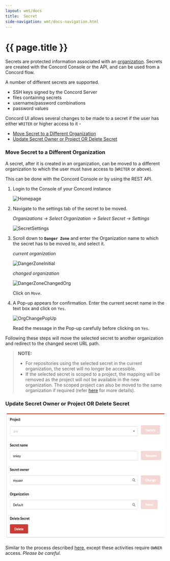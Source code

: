 ```yaml
---
layout: wmt/docs
title:  Secret
side-navigation: wmt/docs-navigation.html
---
```


# {{ page.title }}

Secrets are protected information associated with an
[organization](./organization.html). Secrets are created with the Concord
Console or the API, and can be used from a Concord flow.

A number of different secrets are supported.

- SSH keys signed by the Concord Server
- files containing secrets
- username/password combinations
- password values

Concord UI allows several changes to be made to a secret if the user has either
`WRITER` or higher access to it -

- [Move Secret to a Different Organization](#move-secret-to-a-different-organization)
- [Update Secret Owner or Project OR Delete Secret](#update-secret-owner-or-project-or-delete-secret)

### Move Secret to a Different Organization

A secret, after it is created in an organization, can be moved to a different
organization to which the user must have access to (`WRITER` or above).

This can be done with the Concord Console or by using the REST API.

1. Login to the Console of your Concord instance

    ![Homepage](/assets/img/screenshots/initial-view.png)

2. Navigate to the settings tab of the secret to be moved.

    _Organizations -> Select Organization -> Select Secret -> Settings_

    ![SecretSettings](/assets/img/screenshots/secret-view.png)

3. Scroll down to **`Danger Zone`** and enter the Organization name to which
   the secret has to be moved to, and select it.

    _current organization_

    ![DangerZoneInitial](/assets/img/screenshots/secret-danger-zone-initial.png)

    _changed organization_

    ![DangerZoneChangedOrg](/assets/img/screenshots/secret-danger-zone-org-change.png)

    Click on *`Move`*.

4. A Pop-up appears for confirmation. Enter the current secret name in the text
   box and click on `Yes`.

    ![OrgChangePopUp](/assets/img/screenshots/move-secret-popup.png)

   Read the message in the Pop-up carefully before clicking on `Yes`.

Following these steps will move the selected secret to another organization and
redirect to the changed secret URL path.

> **NOTE:**
> * For repositories using the selected secret in the current organization,
> the secret will no longer be accessible.
> * If the selected secret is scoped to a project, the mapping will be removed
> as the project will not be available in the new organization. The scoped
> project can also be moved to the same organization if required
> (refer [here](./project.html#move-project-to-a-different-organization) for
> more details).

### Update Secret Owner or Project OR Delete Secret

<img src="../../assets/img/screenshots/secret-update.png" width="500" height="400" class="img-responsive" alt="SecretUpdate"/>

Similar to the process described [here](#move-secret-to-a-different-organization), 
except these activities require `OWNER` access. _Please be careful_.




